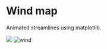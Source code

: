 
# Wind map

Animated streamlines using matplotlib.
    
![](windmap.gif)
![wind](https://user-images.githubusercontent.com/58822598/217607659-7ae1fb68-48d0-4119-8504-c23a98eef9f4.gif)
